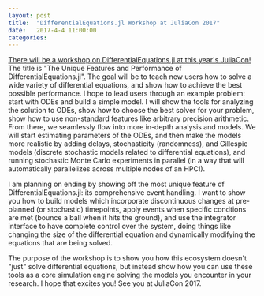 ```yaml
---
layout: post
title:  "DifferentialEquations.jl Workshop at JuliaCon 2017"
date:   2017-4-4 11:00:00
categories:
---
```


[There will be a workshop on DifferentialEquations.jl at this year's JuliaCon!](http://juliacon.org/2017/talks.html)
The title is "The Unique Features and Performance of DifferentialEquations.jl".
The goal will be to teach new users how to solve a wide variety of differential
equations, and show how to achieve the best possible performance. I hope to lead
users through an example problem: start with ODEs and build a simple model. I
will show the tools for analyzing the solution to ODEs, show how to choose the
best solver for your problem, show how to use non-standard features like arbitrary
precision arithmetic. From there, we seamlessly flow into more in-depth
analysis and models. We will start estimating parameters of the ODEs, and then
make the models more realistic by adding delays, stochasticity (randomness), and
Gillespie models (discrete stochastic models related to differential equations),
and running stochastic Monte Carlo experiments in parallel (in a way that will
automatically parallelizes across multiple nodes of an HPC!).

I am planning on ending by showing off the most unique feature of DifferentialEquations.jl:
its comprehensive event handling. I want to show you how to build models which
incorporate discontinuous changes at pre-planned (or stochastic) timepoints,
apply events when specific condtions are met (bounce a ball when it hits the ground),
and use the integrator interface to have complete control over the system, doing
things like changing the size of the differential equation and dynamically
modifying the equations that are being solved.

The purpose of the workshop is to show you how this ecosystem doesn't "just" solve
differential equations, but instead show how you can use these tools as a core
simulation engine solving the models you encounter in your research. I hope that
excites you! See you at JuliaCon 2017.
